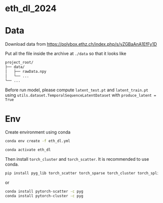 # eth_dl_2024

# Data 

Download data from https://polybox.ethz.ch/index.php/s/yZGBaAnA1EfFy1D

Put all the file inside the archive at `./data` so that it looks like

```bash
project_root/
├── data/
│   ├── rawData.npy
│   └── ...
└── ...
```

Before run model, please compute `latent_test.pt` and `latent_train.pt` using `utils.dataset.TemporalSequenceLatentDataset` with `produce_latent = True`

# Env
Create environment using conda

```bash
conda env create -f eth_dl.yml

conda activate eth_dl
```
Then install `torch_cluster` and `torch_scatter`. It is recommended to use conda.

```bash
pip install pyg_lib torch_scatter torch_sparse torch_cluster torch_spline_conv -f https://data.pyg.org/whl/torch-2.0.0+cu117.html
```
or

```bash
conda install pytorch-scatter -c pyg
conda install pytorch-cluster -c pyg
```

